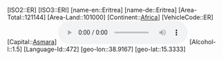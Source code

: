 ﻿---
location: [15.3333,38.9167]
type: Country
tags:
- geo/Country

SpocWebEntityId: 26888
isDeleted: false
confidential: public

---
[ISO2::ER]
[ISO3::ERI]
[name-en::Eritrea]
[name-de::Eritrea]
[Area-Total::121144]
[Area-Land::101000]
[Continent::[Africa](geo/Continent/Africa.md)]
[VehicleCode::ER]
[Capital::[Asmara](geo/Continent/Africa/Eritrea/Asmara.md)]
![Anthem-Eritrea](xLarge/National-Anthem/Anthem-Eritrea.mp3)
[Alcohol-l::1.5]
[Language-Id::472]
[geo-lon::38.9167]
[geo-lat::15.3333]

